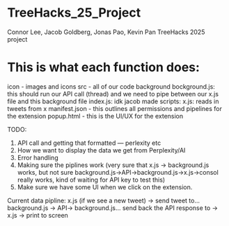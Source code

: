 # TreeHacks_25_Project
Connor Lee, Jacob Goldberg, Jonas Pao, Kevin Pan TreeHacks 2025 project

# This is what each function does:
icon - images and icons
src - all of our code
    background
        bockground.js:
            this should run our API call (thread) and we need to pipe between our x.js file and this background file
        index.js:
            idk jacob made
    scripts:
        x.js:
            reads in tweets from x
manifest.json - this outlines all permissions and pipelines for the extension
popup.html - this is the UI/UX for the extension

TODO:

1. API call and getting that formatted — perlexity etc
2. How we want to display the data we get from Perplexity/AI
3. Error handling
4. Making sure the piplines work (very sure that x.js -> background.js works, but not sure background.js->API->background.js->x.js->consol really works, kind of waiting for API key to test this)
5. Make sure we have some UI when we click on the extension.


Current data pipline:
x.js (if we see a new tweet) -> send tweet to... background.js -> API-> background.js... send back the API response to -> x.js -> print to screen

